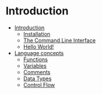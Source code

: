 # Introduction

- [Introduction](./introduction/SUMMARY.md)
  - [Installation](./introduction/installation.md)
  - [The Command Line Interface]()
  - [Hello World!]()
- [Language concepts]()
  - [Functions]()
  - [Variables]()
  - [Comments]()
  - [Data Types]()
  - [Control Flow]()
